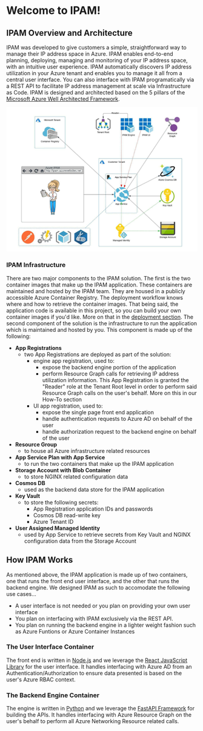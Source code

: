 # Welcome to IPAM!

<!-- 
Guidelines on README format: https://review.docs.microsoft.com/help/onboard/admin/samples/concepts/readme-template?branch=master

Guidance on onboarding samples to docs.microsoft.com/samples: https://review.docs.microsoft.com/help/onboard/admin/samples/process/onboarding?branch=master

Taxonomies for products and languages: https://review.docs.microsoft.com/new-hope/information-architecture/metadata/taxonomies?branch=master
-->

## IPAM Overview and Architecture
IPAM was developed to give customers a simple, straightforward way to manage their IP address space in Azure.  IPAM enables end-to-end planning, deploying, managing and monitoring of your IP address space, with an intuitive user experience. IPAM automatically discovers IP address utilization in your Azure tenant and enables you to manage it all from a central user interface. You can also interface with IPAM programatically via a REST API to facilitate IP address management at scale via Infrastructure as Code. IPAM is designed and architected based on the 5 pillars of the [Microsoft Azure Well Architected Framework](https://docs.microsoft.com/en-us/azure/architecture/framework/). 

![IPAM Architecture](./images/ipam_architecture.png ':size=60%')

### IPAM Infrastructure
There are two major components to the IPAM solution. The first is the two container images that make up the IPAM application. These containers are maintained and hosted by the IPAM team. They are housed in a publicly accessible Azure Container Registry. The deployment workflow knows where and how to retrieve the container images. That being said, the application code is available in this project, so you can build your own container images if you'd like. More on that in the [deployment section](./deployment/README.md). The second component of the solution is the infrastructure to run the application which is maintained and hosted by you. This component is made up of the following: 

- **App Registrations**
  - two App Registrations are deployed as part of the solution:
    - engine app registration, used to:
      - expose the backend engine portion of the application
      - perform Resource Graph calls for retrieving IP address utilization information. This App Registration is granted the "Reader" role at the Tenant Root level in order to perform said Resource Graph calls on the user's behalf. More on this in our How-To section
    - UI app registration, used to:
      - expose the single page front end application
      - handle authentication requests to Azure AD on behalf of the user
      - handle authorization request to the backend engine on behalf of the user
- **Resource Group** 
  - to house all Azure infrastructure related resources
- **App Service Plan with App Service**
  - to run the two containers that make up the IPAM application
- **Storage Account with Blob Container**
  - to store NGINX related configuration data
- **Cosmos DB**
  - used as the backend data store for the IPAM application
- **Key Vault**
  - to store the following secrets:
    - App Registration application IDs and passwords
    - Cosmos DB read-write key
    - Azure Tenant ID
- **User Assigned Managed Identity**
  - used by App Service to retrieve secrets from Key Vault and NGINX configuration data from the Storage Account

## How IPAM Works

As mentioned above, the IPAM application is made up of two containers, one that runs the front end user interface, and the other that runs the backend engine. We designed IPAM as such to accomodate the following use cases...
- A user interface is not needed or you plan on providing your own user interface
- You plan on interfacing with IPAM exclusively via the REST API.
- You plan on running the backend engine in a lighter weight fashion such as Azure Funtions or Azure Container Instances

### The User Interface Container
The front end is written in [Node.js](https://nodejs.org/en/) and we leverage the [React JavaScript Library](https://reactjs.org/) for the user interface. It handles interfacing with Azure AD from an Authentication/Authorization to ensure data presented is based on the user's Azure RBAC context. 

### The Backend Engine Container
The engine is written in [Python](https://www.python.org/) and we leverage the [FastAPI Framework](https://fastapi.tiangolo.com/) for building the APIs. It handles interfacing with Azure Resource Graph on the user's behalf to perform all Azure Networking Resource related calls. 